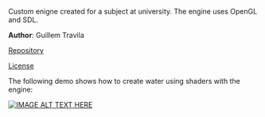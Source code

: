 
Custom enigne created for a subject at university. The engine uses OpenGL and SDL.

**Author**: Guillem Travila

[Repository](https://github.com/traguill/Ezwix-Engine)

[License](https://github.com/traguill/Ezwix-Engine/blob/master/LICENSE.txt)

The following demo shows how to create water using shaders with the engine:

[![IMAGE ALT TEXT HERE](https://img.youtube.com/vi/dHFYKukKWSc/0.jpg)](https://www.youtube.com/watch?v=dHFYKukKWSc)

